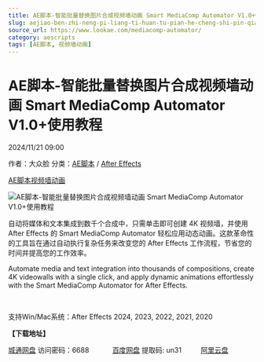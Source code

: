 ```yaml
---
title: AE脚本-智能批量替换图片合成视频墙动画 Smart MediaComp Automator V1.0+使用教程
slug: aejiao-ben-zhi-neng-pi-liang-ti-huan-tu-pian-he-cheng-shi-pin-qiang-dong-hua-smart-mediacomp-automator-v1-0-shi-yong-jiao-cheng
source_url: https://www.lookae.com/mediacomp-automator/
category: aescripts
tags: [AE脚本, 视频墙动画]
---
```

# AE脚本-智能批量替换图片合成视频墙动画 Smart MediaComp Automator V1.0+使用教程

2024/11/21 09:00

作者：大众脸
分类：[AE脚本](https://www.lookae.com/after-effects/aescripts/) / [After Effects](https://www.lookae.com/after-effects/)

[AE脚本](https://www.lookae.com/tag/ae%e8%84%9a%e6%9c%ac/)[视频墙动画](https://www.lookae.com/tag/%e8%a7%86%e9%a2%91%e5%a2%99%e5%8a%a8%e7%94%bb/)

![AE脚本-智能批量替换图片合成视频墙动画 Smart MediaComp Automator V1.0+使用教程](https://www.lookae.com/wp-content/uploads/2024/11/Smart-MediaComp-Automator.jpg "AE脚本-智能批量替换图片合成视频墙动画 Smart MediaComp Automator V1.0+使用教程-LookAE.com")

自动将媒体和文本集成到数千个合成中，只需单击即可创建 4K 视频墙，并使用 After Effects 的 Smart MediaComp Automator 轻松应用动态动画。这款革命性的工具旨在通过自动执行复杂任务来改变您的 After Effects 工作流程，节省您的时间并提高您的工作效率。

Automate media and text integration into thousands of compositions, create 4K videowalls with a single click, and apply dynamic animations effortlessly with the Smart MediaComp Automator for After Effects.

[﻿﻿﻿](http://cloud.video.taobao.com/play/u/null/p/1/e/6/t/1/494522722271.mp4)

支持Win/Mac系统：After Effects 2024, 2023, 2022, 2021, 2020

**【下载地址】**

[城通网盘](https://url70.ctfile.com/f/2827370-1428344995-fa3eab?p=4431) 访问密码：6688            [百度网盘](https://pan.baidu.com/s/1SSQl8lAwN0mol1rSDGInag?pwd=un31) 提取码: un31          [阿里云盘](https://www.alipan.com/s/3M3xc9wBV9d)
